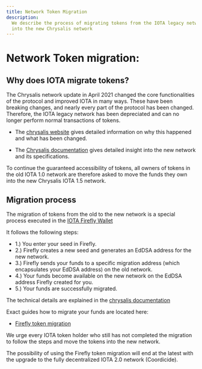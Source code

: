 ```yaml
---
title: Network Token Migration
description:
  We describe the process of migrating tokens from the IOTA legacy network
  into the new Chrysalis network
---
```


# Network Token migration:

## Why does IOTA migrate tokens?

The Chrysalis network update in April 2021 changed the core functionalities of the protocol and improved IOTA in many ways. These have been breaking changes, and nearly every part of the protocol has been changed. Therefore, the IOTA legacy network has been depreciated and can no longer perform normal transactions of tokens.

- The [chrysalis website](https://chrysalis.iota.org/) gives detailed information on why this happened and what has been changed.

- The [Chrysalis documentation](/introduction/welcome) gives detailed insight into the new network and its specifications.

To continue the guaranteed accessibility of tokens, all owners of tokens in the old IOTA 1.0 network are therefore asked to move the funds they own into the new Chrysalis IOTA 1.5 network.

## Migration process

The migration of tokens from the old to the new network is a special process executed in the [IOTA Firefly Wallet](https://firefly.iota.org)

It follows the following steps:

- 1.) You enter your seed in Firefly.
- 2.) Firefly creates a new seed and generates an EdDSA address for the new network.
- 3.) Firefly sends your funds to a specific migration address (which encapsulates your EdDSA address) on the old network.
- 4.) Your funds become available on the new network on the EdDSA address Firefly created for you.
- 5.) Your funds are successfully migrated.

The technical details are explained in the [chrysalis documentation](introduction/explanations/update/migration_mechanism)

Exact guides how to migrate your funds are located here:

- [Firefly token migration](/use/wallets/firefly/general#firefly-token-migration)

We urge every IOTA token holder who still has not completed the migration to follow the steps and move the tokens into the new network.

The possibility of using the Firefly token migration will end at the latest with the upgrade to the fully decentralized IOTA 2.0 network (Coordicide).
